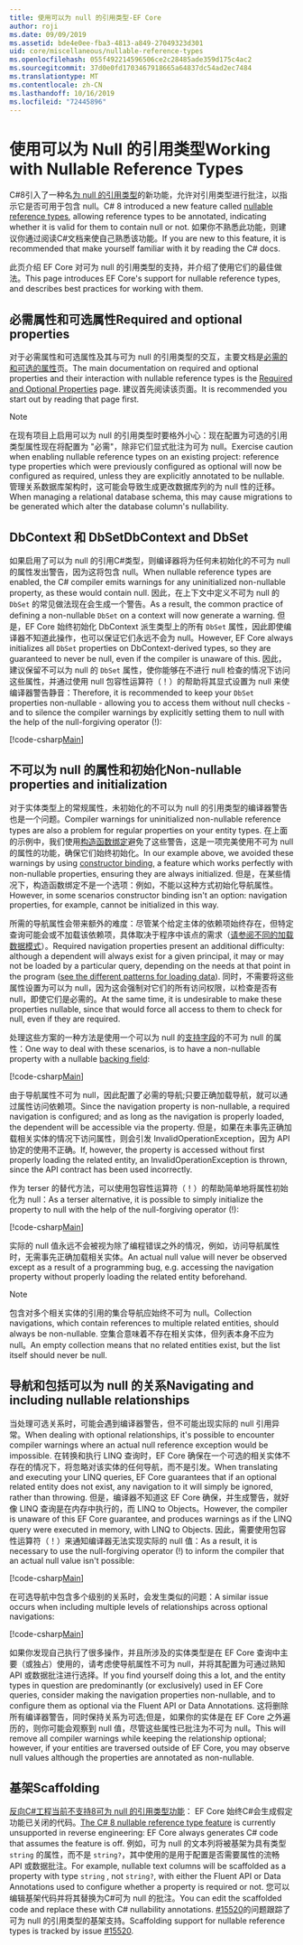 ```yaml
---
title: 使用可以为 null 的引用类型-EF Core
author: roji
ms.date: 09/09/2019
ms.assetid: bde4e0ee-fba3-4813-a849-27049323d301
uid: core/miscellaneous/nullable-reference-types
ms.openlocfilehash: 055f492214596506ce2c28485ade359d175c4ac2
ms.sourcegitcommit: 37d0e0fd1703467918665a64837dc54ad2ec7484
ms.translationtype: MT
ms.contentlocale: zh-CN
ms.lasthandoff: 10/16/2019
ms.locfileid: "72445896"
---
```

# <a name="working-with-nullable-reference-types"></a><span data-ttu-id="2b83e-102">使用可以为 Null 的引用类型</span><span class="sxs-lookup"><span data-stu-id="2b83e-102">Working with Nullable Reference Types</span></span>

<span data-ttu-id="2b83e-103">C#8引入了一种名[为 null 的引用类型](/dotnet/csharp/tutorials/nullable-reference-types)的新功能，允许对引用类型进行批注，以指示它是否可用于包含 null。</span><span class="sxs-lookup"><span data-stu-id="2b83e-103">C# 8 introduced a new feature called [nullable reference types](/dotnet/csharp/tutorials/nullable-reference-types), allowing reference types to be annotated, indicating whether it is valid for them to contain null or not.</span></span> <span data-ttu-id="2b83e-104">如果你不熟悉此功能，则建议你通过阅读C#文档来使自己熟悉该功能。</span><span class="sxs-lookup"><span data-stu-id="2b83e-104">If you are new to this feature, it is recommended that make yourself familiar with it by reading the C# docs.</span></span>

<span data-ttu-id="2b83e-105">此页介绍 EF Core 对可为 null 的引用类型的支持，并介绍了使用它们的最佳做法。</span><span class="sxs-lookup"><span data-stu-id="2b83e-105">This page introduces EF Core's support for nullable reference types, and describes best practices for working with them.</span></span>

## <a name="required-and-optional-properties"></a><span data-ttu-id="2b83e-106">必需属性和可选属性</span><span class="sxs-lookup"><span data-stu-id="2b83e-106">Required and optional properties</span></span>

<span data-ttu-id="2b83e-107">对于必需属性和可选属性及其与可为 null 的引用类型的交互，主要文档是[必需的和可选的属性](xref:core/modeling/required-optional)页。</span><span class="sxs-lookup"><span data-stu-id="2b83e-107">The main documentation on required and optional properties and their interaction with nullable reference types is the [Required and Optional Properties](xref:core/modeling/required-optional) page.</span></span> <span data-ttu-id="2b83e-108">建议首先阅读该页面。</span><span class="sxs-lookup"><span data-stu-id="2b83e-108">It is recommended you start out by reading that page first.</span></span>

> [!NOTE]
> <span data-ttu-id="2b83e-109">在现有项目上启用可以为 null 的引用类型时要格外小心：现在配置为可选的引用类型属性现在将配置为 "必需"，除非它们显式批注为可为 null。</span><span class="sxs-lookup"><span data-stu-id="2b83e-109">Exercise caution when enabling nullable reference types on an existing project: reference type properties which were previously configured as optional will now be configured as required, unless they are explicitly annotated to be nullable.</span></span> <span data-ttu-id="2b83e-110">管理关系数据库架构时，这可能会导致生成更改数据库列的为 null 性的迁移。</span><span class="sxs-lookup"><span data-stu-id="2b83e-110">When managing a relational database schema, this may cause migrations to be generated which alter the database column's nullability.</span></span>

## <a name="dbcontext-and-dbset"></a><span data-ttu-id="2b83e-111">DbContext 和 DbSet</span><span class="sxs-lookup"><span data-stu-id="2b83e-111">DbContext and DbSet</span></span>

<span data-ttu-id="2b83e-112">如果启用了可以为 null 的引用C#类型，则编译器将为任何未初始化的不可为 null 的属性发出警告，因为这将包含 null。</span><span class="sxs-lookup"><span data-stu-id="2b83e-112">When nullable reference types are enabled, the C# compiler emits warnings for any uninitialized non-nullable property, as these would contain null.</span></span> <span data-ttu-id="2b83e-113">因此，在上下文中定义不可为 null 的 `DbSet` 的常见做法现在会生成一个警告。</span><span class="sxs-lookup"><span data-stu-id="2b83e-113">As a result, the common practice of defining a non-nullable `DbSet` on a context will now generate a warning.</span></span> <span data-ttu-id="2b83e-114">但是，EF Core 始终初始化 DbContext 派生类型上的所有 `DbSet` 属性，因此即使编译器不知道此操作，也可以保证它们永远不会为 null。</span><span class="sxs-lookup"><span data-stu-id="2b83e-114">However, EF Core always initializes all `DbSet` properties on DbContext-derived types, so they are guaranteed to never be null, even if the compiler is unaware of this.</span></span> <span data-ttu-id="2b83e-115">因此，建议保留不可以为 null 的 `DbSet` 属性，使你能够在不进行 null 检查的情况下访问这些属性，并通过使用 null 包容性运算符（！）的帮助将其显式设置为 null 来使编译器警告静音：</span><span class="sxs-lookup"><span data-stu-id="2b83e-115">Therefore, it is recommended to keep your `DbSet` properties non-nullable - allowing you to access them without null checks - and to silence the compiler warnings by explicitly setting them to null with the help of the null-forgiving operator (!):</span></span>

[!code-csharp[Main](../../../samples/core/Miscellaneous/NullableReferenceTypes/NullableReferenceTypesContext.cs?name=Context&highlight=3-4)]

## <a name="non-nullable-properties-and-initialization"></a><span data-ttu-id="2b83e-116">不可以为 null 的属性和初始化</span><span class="sxs-lookup"><span data-stu-id="2b83e-116">Non-nullable properties and initialization</span></span>

<span data-ttu-id="2b83e-117">对于实体类型上的常规属性，未初始化的不可以为 null 的引用类型的编译器警告也是一个问题。</span><span class="sxs-lookup"><span data-stu-id="2b83e-117">Compiler warnings for uninitialized non-nullable reference types are also a problem for regular properties on your entity types.</span></span> <span data-ttu-id="2b83e-118">在上面的示例中，我们使用[构造函数绑定](xref:core/modeling/constructors)避免了这些警告，这是一项完美使用不可为 null 的属性的功能，确保它们始终初始化。</span><span class="sxs-lookup"><span data-stu-id="2b83e-118">In our example above, we avoided these warnings by using [constructor binding](xref:core/modeling/constructors), a feature which works perfectly with non-nullable properties, ensuring they are always initialized.</span></span> <span data-ttu-id="2b83e-119">但是，在某些情况下，构造函数绑定不是一个选项：例如，不能以这种方式初始化导航属性。</span><span class="sxs-lookup"><span data-stu-id="2b83e-119">However, in some scenarios constructor binding isn't an option: navigation properties, for example, cannot be initialized in this way.</span></span>

<span data-ttu-id="2b83e-120">所需的导航属性会带来额外的难度：尽管某个给定主体的依赖项始终存在，但特定查询可能会或不加载该依赖项，具体取决于程序中该点的需求（[请参阅不同的加载数据模式](xref:core/querying/related-data)）。</span><span class="sxs-lookup"><span data-stu-id="2b83e-120">Required navigation properties present an additional difficulty: although a dependent will always exist for a given principal, it may or may not be loaded by a particular query, depending on the needs at that point in the program ([see the different patterns for loading data](xref:core/querying/related-data)).</span></span> <span data-ttu-id="2b83e-121">同时，不需要将这些属性设置为可以为 null，因为这会强制对它们的所有访问权限，以检查是否有 null，即使它们是必需的。</span><span class="sxs-lookup"><span data-stu-id="2b83e-121">At the same time, it is undesirable to make these properties nullable, since that would force all access to them to check for null, even if they are required.</span></span>

<span data-ttu-id="2b83e-122">处理这些方案的一种方法是使用一个可以为 null 的[支持字段](xref:core/modeling/backing-field)的不可为 null 的属性：</span><span class="sxs-lookup"><span data-stu-id="2b83e-122">One way to deal with these scenarios, is to have a non-nullable property with a nullable [backing field](xref:core/modeling/backing-field):</span></span>

[!code-csharp[Main](../../../samples/core/Miscellaneous/NullableReferenceTypes/Order.cs?range=12-17)]

<span data-ttu-id="2b83e-123">由于导航属性不可为 null，因此配置了必需的导航;只要正确加载导航，就可以通过属性访问依赖项。</span><span class="sxs-lookup"><span data-stu-id="2b83e-123">Since the navigation property is non-nullable, a required navigation is configured; and as long as the navigation is properly loaded, the dependent will be accessible via the property.</span></span> <span data-ttu-id="2b83e-124">但是，如果在未事先正确加载相关实体的情况下访问属性，则会引发 InvalidOperationException，因为 API 协定的使用不正确。</span><span class="sxs-lookup"><span data-stu-id="2b83e-124">If, however, the property is accessed without first properly loading the related entity, an InvalidOperationException is thrown, since the API contract has been used incorrectly.</span></span>

<span data-ttu-id="2b83e-125">作为 terser 的替代方法，可以使用包容性运算符（！）的帮助简单地将属性初始化为 null：</span><span class="sxs-lookup"><span data-stu-id="2b83e-125">As a terser alternative, it is possible to simply initialize the property to null with the help of the null-forgiving operator (!):</span></span>

[!code-csharp[Main](../../../samples/core/Miscellaneous/NullableReferenceTypes/Order.cs?range=19)]

<span data-ttu-id="2b83e-126">实际的 null 值永远不会被视为除了编程错误之外的情况，例如，访问导航属性时，无需事先正确加载相关实体。</span><span class="sxs-lookup"><span data-stu-id="2b83e-126">An actual null value will never be observed except as a result of a programming bug, e.g. accessing the navigation property without properly loading the related entity beforehand.</span></span>

> [!NOTE]
> <span data-ttu-id="2b83e-127">包含对多个相关实体的引用的集合导航应始终不可为 null。</span><span class="sxs-lookup"><span data-stu-id="2b83e-127">Collection navigations, which contain references to multiple related entities, should always be non-nullable.</span></span> <span data-ttu-id="2b83e-128">空集合意味着不存在相关实体，但列表本身不应为 null。</span><span class="sxs-lookup"><span data-stu-id="2b83e-128">An empty collection means that no related entities exist, but the list itself should never be null.</span></span>

## <a name="navigating-and-including-nullable-relationships"></a><span data-ttu-id="2b83e-129">导航和包括可以为 null 的关系</span><span class="sxs-lookup"><span data-stu-id="2b83e-129">Navigating and including nullable relationships</span></span>

<span data-ttu-id="2b83e-130">当处理可选关系时，可能会遇到编译器警告，但不可能出现实际的 null 引用异常。</span><span class="sxs-lookup"><span data-stu-id="2b83e-130">When dealing with optional relationships, it's possible to encounter compiler warnings where an actual null reference exception would be impossible.</span></span> <span data-ttu-id="2b83e-131">在转换和执行 LINQ 查询时，EF Core 确保在一个可选的相关实体不存在的情况下，将忽略对该实体的任何导航，而不是引发。</span><span class="sxs-lookup"><span data-stu-id="2b83e-131">When translating and executing your LINQ queries, EF Core guarantees that if an optional related entity does not exist, any navigation to it will simply be ignored, rather than throwing.</span></span> <span data-ttu-id="2b83e-132">但是，编译器不知道这 EF Core 确保，并生成警告，就好像 LINQ 查询是在内存中执行的，而 LINQ to Objects。</span><span class="sxs-lookup"><span data-stu-id="2b83e-132">However, the compiler is unaware of this EF Core guarantee, and produces warnings as if the LINQ query were executed in memory, with LINQ to Objects.</span></span> <span data-ttu-id="2b83e-133">因此，需要使用包容性运算符（！）来通知编译器无法实现实际的 null 值：</span><span class="sxs-lookup"><span data-stu-id="2b83e-133">As a result, it is necessary to use the null-forgiving operator (!) to inform the compiler that an actual null value isn't possible:</span></span>

[!code-csharp[Main](../../../samples/core/Miscellaneous/NullableReferenceTypes/Program.cs?range=46)]

<span data-ttu-id="2b83e-134">在可选导航中包含多个级别的关系时，会发生类似的问题：</span><span class="sxs-lookup"><span data-stu-id="2b83e-134">A similar issue occurs when including multiple levels of relationships across optional navigations:</span></span>

[!code-csharp[Main](../../../samples/core/Miscellaneous/NullableReferenceTypes/Program.cs?range=36-39&highlight=2)]

<span data-ttu-id="2b83e-135">如果你发现自己执行了很多操作，并且所涉及的实体类型是在 EF Core 查询中主要（或独占）使用的，请考虑使导航属性不可为 null，并将其配置为可通过熟知 API 或数据批注进行选择。</span><span class="sxs-lookup"><span data-stu-id="2b83e-135">If you find yourself doing this a lot, and the entity types in question are predominantly (or exclusively) used in EF Core queries, consider making the navigation properties non-nullable, and to configure them as optional via the Fluent API or Data Annotations.</span></span> <span data-ttu-id="2b83e-136">这将删除所有编译器警告，同时保持关系为可选;但是，如果你的实体是在 EF Core 之外遍历的，则你可能会观察到 null 值，尽管这些属性已批注为不可为 null。</span><span class="sxs-lookup"><span data-stu-id="2b83e-136">This will remove all compiler warnings while keeping the relationship optional; however, if your entities are traversed outside of EF Core, you may observe null values although the properties are annotated as non-nullable.</span></span>

## <a name="scaffolding"></a><span data-ttu-id="2b83e-137">基架</span><span class="sxs-lookup"><span data-stu-id="2b83e-137">Scaffolding</span></span>

<span data-ttu-id="2b83e-138">[反向C#工程当前不支持8可为 null 的引用类型功能](/dotnet/csharp/tutorials/nullable-reference-types)： EF Core 始终C#会生成假定功能已关闭的代码。</span><span class="sxs-lookup"><span data-stu-id="2b83e-138">[The C# 8 nullable reference type feature](/dotnet/csharp/tutorials/nullable-reference-types) is currently unsupported in reverse engineering: EF Core always generates C# code that assumes the feature is off.</span></span> <span data-ttu-id="2b83e-139">例如，可为 null 的文本列将被基架为具有类型 `string` 的属性，而不是 `string?`，其中使用的是用于配置是否需要属性的流畅 API 或数据批注。</span><span class="sxs-lookup"><span data-stu-id="2b83e-139">For example, nullable text columns will be scaffolded as a property with type `string` , not `string?`, with either the Fluent API or Data Annotations used to configure whether a property is required or not.</span></span> <span data-ttu-id="2b83e-140">您可以编辑基架代码并将其替换为C#可为 null 的批注。</span><span class="sxs-lookup"><span data-stu-id="2b83e-140">You can edit the scaffolded code and replace these with C# nullability annotations.</span></span> <span data-ttu-id="2b83e-141">[#15520](https://github.com/aspnet/EntityFrameworkCore/issues/15520)的问题跟踪了可为 null 的引用类型的基架支持。</span><span class="sxs-lookup"><span data-stu-id="2b83e-141">Scaffolding support for nullable reference types is tracked by issue [#15520](https://github.com/aspnet/EntityFrameworkCore/issues/15520).</span></span>
